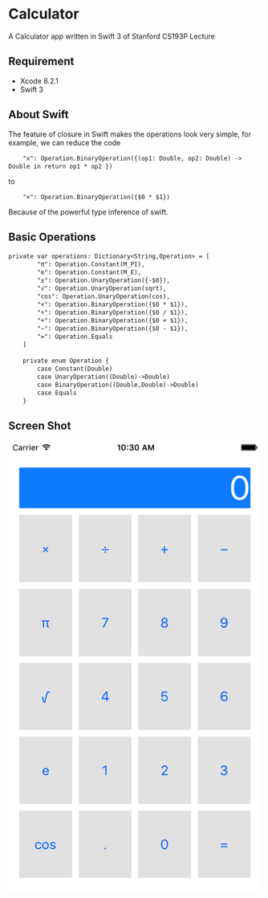 # Calculator
A Calculator app written in Swift 3 of Stanford CS193P Lecture
## Requirement
* Xcode 8.2.1
* Swift 3
## About Swift
The feature of closure in Swift makes the operations look very simple, 
for example, we can reduce the code
```
    "x": Operation.BinaryOperation({(op1: Double, op2: Double) -> Double in return op1 * op2 })
```
to 
```
    "×": Operation.BinaryOperation({$0 * $1})
```
Because of the powerful type inference of swift.

## Basic Operations
```
private var operations: Dictionary<String,Operation> = [
        "π": Operation.Constant(M_PI),
        "e": Operation.Constant(M_E),
        "±": Operation.UnaryOperation({-$0}),
        "√": Operation.UnaryOperation(sqrt),
        "cos": Operation.UnaryOperation(cos),
        "×": Operation.BinaryOperation({$0 * $1}),
        "÷": Operation.BinaryOperation({$0 / $1}),
        "+": Operation.BinaryOperation({$0 + $1}),
        "−": Operation.BinaryOperation({$0 - $1}),
        "=": Operation.Equals
    ]
    
    private enum Operation {
        case Constant(Double)
        case UnaryOperation((Double)->Double)
        case BinaryOperation((Double,Double)->Double)
        case Equals
    }
```
## Screen Shot
![](https://github.com/fengvyi/Calculator/blob/master/Simulator%20Screen%20Shot.png)
